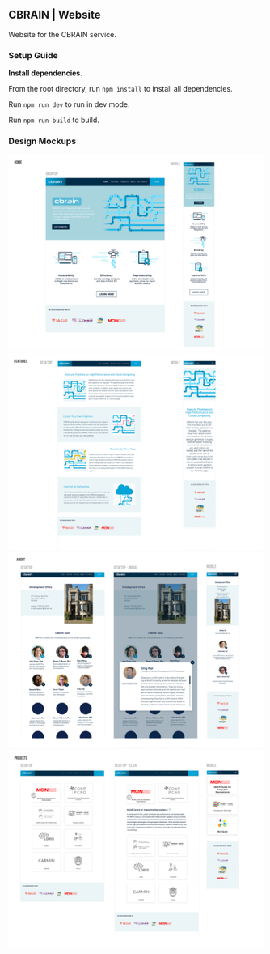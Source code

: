 ## CBRAIN | Website

Website for the CBRAIN service.

### Setup Guide

**Install dependencies.**

From the root directory, run `npm install` to install all dependencies.

Run `npm run dev` to run in dev mode.

Run `npm run build` to build.

### Design Mockups

[![CBRAIN](designs/01.jpg)](http://www.cbrain.ca)
[![CBRAIN](designs/02.jpg)](http://www.cbrain.ca)
[![CBRAIN](designs/03.jpg)](http://www.cbrain.ca)
[![CBRAIN](designs/04.jpg)](http://www.cbrain.ca)
